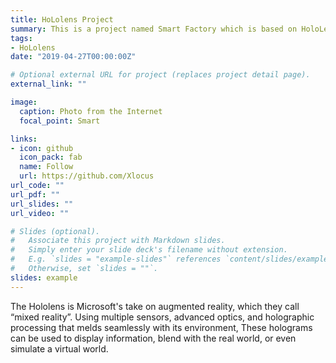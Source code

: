 ```yaml
---
title: HoLolens Project
summary: This is a project named Smart Factory which is based on HoloLens.
tags:
- HoLolens 
date: "2019-04-27T00:00:00Z"

# Optional external URL for project (replaces project detail page).
external_link: ""

image:
  caption: Photo from the Internet
  focal_point: Smart

links:
- icon: github
  icon_pack: fab
  name: Follow
  url: https://github.com/Xlocus
url_code: ""
url_pdf: ""
url_slides: ""
url_video: ""

# Slides (optional).
#   Associate this project with Markdown slides.
#   Simply enter your slide deck's filename without extension.
#   E.g. `slides = "example-slides"` references `content/slides/example-slides.md`.
#   Otherwise, set `slides = ""`.
slides: example
---
```


The Hololens is Microsoft's take on augmented reality, which they call “mixed reality”. Using multiple sensors, advanced optics, and holographic processing that melds seamlessly with its environment, These holograms can be used to display information, blend with the real world, or even simulate a virtual world.
